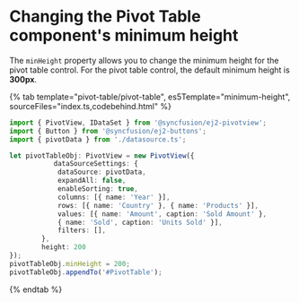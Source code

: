 # Changing the Pivot Table component's minimum height

The `minHeight` property allows you to change the minimum height for the pivot table control. For the pivot table control, the default minimum height is **300px**.

{% tab template="pivot-table/pivot-table", es5Template="minimum-height", sourceFiles="index.ts,codebehind.html" %}

```typescript
import { PivotView, IDataSet } from '@syncfusion/ej2-pivotview';
import { Button } from '@syncfusion/ej2-buttons';
import { pivotData } from './datasource.ts';

let pivotTableObj: PivotView = new PivotView({
           dataSourceSettings: {
            dataSource: pivotData,
            expandAll: false,
            enableSorting: true,
            columns: [{ name: 'Year' }],
            rows: [{ name: 'Country' }, { name: 'Products' }],
            values: [{ name: 'Amount', caption: 'Sold Amount' },
            { name: 'Sold', caption: 'Units Sold' }],
            filters: [],
        },
        height: 200
});
pivotTableObj.minHeight = 200;
pivotTableObj.appendTo('#PivotTable');

```

{% endtab %}